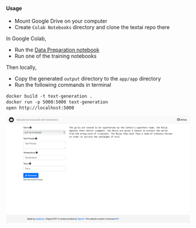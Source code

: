 #### Usage

- Mount Google Drive on your computer
- Create `Colab Notebooks` directory and clone the textai repo there

In Google Colab,
- Run the [Data Preparation notebook](https://nbviewer.jupyter.org/github/polakowo/textai/blob/master/MoviePlots/DataPreparation.ipynb)
- Run one of the training notebooks

Then locally,
- Copy the generated `output` directory to the `app/app` directory
- Run the following commands in terminal
```
docker build -t text-generation .
docker run -p 5000:5000 text-generation
open http://localhost:5000
```

![Web app screenshot](app.png)
